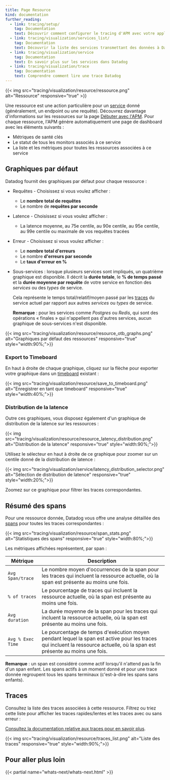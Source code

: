 ```yaml
---
title: Page Resource
kind: documentation
further_reading:
  - link: tracing/setup/
    tag: Documentation
    text: Découvrir comment configurer le tracing d'APM avec votre application
  - link: tracing/visualization/services_list/
    tag: Documentation
    text: Découvrir la liste des services transmettant des données à Datadog
  - link: tracing/visualization/service
    tag: Documentation
    text: En savoir plus sur les services dans Datadog
  - link: tracing/visualization/trace
    tag: Documentation
    text: Comprendre comment lire une trace Datadog
---
```

{{< img src="tracing/visualization/resource/ressource.png" alt="Ressource" responsive="true" >}}

Une ressource est une action particulière pour un [service][1] donné (généralement, un endpoint ou une requête). Découvrez davantage d'informations sur les ressources sur la page [Débuter avec l'APM][2]. Pour chaque ressource, l'APM génère automatiquement une page de dashboard avec les éléments suivants :

* Métriques de santé clés
* Le statut de tous les monitors associés à ce service
* La liste et les métriques pour toutes les ressources associées à ce service

## Graphiques par défaut

Datadog fournit des graphiques par défaut pour chaque ressource :

* Requêtes - Choisissez si vous voulez afficher :
    *  Le **nombre total de requêtes**
    *  Le nombre de **requêtes par seconde**
* Latence - Choisissez si vous voulez afficher :
    *  La latence moyenne, au 75e centile, au 90e centile, au 95e centile, au 99e centile ou maximale de vos requêtes tracées
* Erreur - Choisissez si vous voulez afficher :
    * Le **nombre total d'erreurs**
    * Le nombre **d'erreurs par seconde**
    * Le **taux d'erreur en %**
* Sous-services : lorsque plusieurs services sont impliqués, un quatrième graphique est disponible. Il décrit la **durée totale**, le **% de temps passé** et la **durée moyenne par requête** de votre service en fonction des *services* ou des *types* de service.

    Cela représente le temps total/relatif/moyen passé par les [traces][3] du service actuel par rapport aux autres *services* ou *types* de service.

    **Remarque** : pour les services comme *Postgres* ou *Redis*, qui sont des opérations « finales » qui n'appellent pas d'autres services, aucun graphique de sous-services n'est disponible.

{{< img src="tracing/visualization/resource/resource_otb_graphs.png" alt="Graphiques par défaut des ressources" responsive="true" style="width:90%;">}}

### Export to Timeboard

En haut à droite de chaque graphique, cliquez sur la flèche pour exporter votre graphique dans un [timeboard][4] existant :

{{< img src="tracing/visualization/resource/save_to_timeboard.png" alt="Enregistrer en tant que timeboard" responsive="true" style="width:40%;">}}

### Distribution de la latence

Outre ces graphiques, vous disposez également d'un graphique de distribution de la latence sur les ressources :

{{< img src="tracing/visualization/resource/resource_latency_distribution.png" alt="Distribution de la latence" responsive="true" style="width:90%;">}}

Utilisez le sélecteur en haut à droite de ce graphique pour zoomer sur un centile donné de la distribution de latence :

{{< img src="tracing/visualization/service/latency_distribution_selector.png" alt="Sélection de distribution de latence" responsive="true" style="width:20%;">}}

Zoomez sur ce graphique pour filtrer les traces correspondantes.

## Résumé des spans

Pour une ressource donnée, Datadog vous offre une analyse détaillée des [spans][5] pour toutes les traces correspondantes :

{{< img src="tracing/visualization/resource/span_stats.png" alt="Statistiques des spans" responsive="true" style="width:80%;">}}

Les métriques affichées représentent, par span :

| Métrique            | Description                                                                                             |
| ------            | --------                                                                                                |
| `Avg Span/trace`  | Le nombre moyen d'occurrences de la span pour les traces qui incluent la ressource actuelle, où la span est présente au moins une fois. |
| `% of traces`     | Le pourcentage de traces qui incluent la ressource actuelle, où la span est présente au moins une fois. |
| `Avg duration`    | La durée moyenne de la span pour les traces qui incluent la ressource actuelle, où la span est présente au moins une fois.                |
| `Avg % Exec Time` | Le pourcentage de temps d'exécution moyen pendant lequel la span est active pour les traces qui incluent la ressource actuelle, où la span est présente au moins une fois. |

**Remarque** : un span est considéré comme actif lorsqu'il n'attend pas la fin d'un span enfant. Les spans actifs à un moment donné et pour une trace donnée regroupent tous les spans terminaux (c'est-à-dire les spans sans enfants).


## Traces

Consultez la liste des traces associées à cette ressource. Filtrez ou triez cette liste pour afficher les traces rapides/lentes et les traces avec ou sans erreur :

[Consultez la documentation relative aux traces pour en savoir plus][6].

{{< img src="tracing/visualization/resource/traces_list.png" alt="Liste des traces" responsive="true" style="width:90%;">}}

## Pour aller plus loin

{{< partial name="whats-next/whats-next.html" >}}

[1]: /fr/tracing/visualization/#services
[2]: /fr/tracing/visualization
[3]: /fr/tracing/visualization/#trace
[4]: /fr/graphing/dashboards/timeboard
[5]: /fr/tracing/visualization/#spans
[6]: /fr/tracing/visualization/trace